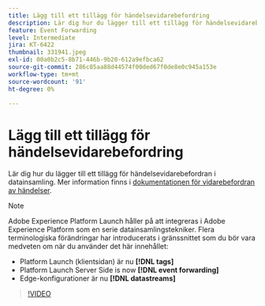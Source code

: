 ```yaml
---
title: Lägg till ett tillägg för händelsevidarebefordring
description: Lär dig hur du lägger till ett tillägg för händelsevidarebefordran i datainsamling.
feature: Event Forwarding
level: Intermediate
jira: KT-6422
thumbnail: 331941.jpeg
exl-id: 00a0b2c5-8b71-446b-9b20-612a9efbca62
source-git-commit: 286c85aa88d44574f00ded67f0de8e0c945a153e
workflow-type: tm+mt
source-wordcount: '91'
ht-degree: 0%

---
```


# Lägg till ett tillägg för händelsevidarebefordring

Lär dig hur du lägger till ett tillägg för händelsevidarebefordran i datainsamling. Mer information finns i [dokumentationen för vidarebefordran av händelser](https://experienceleague.adobe.com/docs/experience-platform/tags/event-forwarding/overview.html?lang=sv-SE).

>[!NOTE]
>
>Adobe Experience Platform Launch håller på att integreras i Adobe Experience Platform som en serie datainsamlingstekniker. Flera terminologiska förändringar har introducerats i gränssnittet som du bör vara medveten om när du använder det här innehållet:
>
> * Platform Launch (klientsidan) är nu **[!DNL tags]**
> * Platform Launch Server Side is now **[!DNL event forwarding]**
> * Edge-konfigurationer är nu **[!DNL datastreams]**

>[!VIDEO](https://video.tv.adobe.com/v/331941?learn=on&enablevpops)
